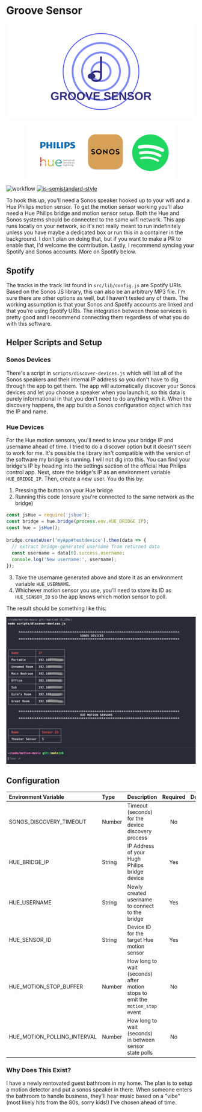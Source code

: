 # Groove Sensor 

![alt text](./img/groove-sensor-logo.svg)
<p align="center">
  <img src="./img/logos.png" alt="sonos-hue" width="400"/>
</p>

![workflow](https://github.com/recursivefunk/groove-sensor/actions/workflows/ci.yml/badge.svg)
[![js-semistandard-style](https://img.shields.io/badge/code%20style-semistandard-brightgreen.svg)](https://github.com/standard/semistandard)

To hook this up, you'll need a Sonos speaker hooked up to your wifi and a Hue Philips motion sensor. To get the motion sensor working you'll also need a Hue Philips bridge and motion sensor setup. Both the Hue and Sonos systems should be connected to the same wifi network. This app runs locally on your network, so it's not really meant to run indefinitely unless you have maybe a dedicated box or run this in a container in the background. I don't plan on doing that, but if you want to make a PR to enable that, I'd welcome the contribution. Lastly, I recommend syncing your Spotify and Sonos accounts. More on Spotify below.

## Spotify
The tracks in the track list found in `src/lib/config.js` are Spotify URIs. Based on the Sonos JS library, this can also be an arbitrary MP3 file. I'm sure there are other options as well, but I haven't tested any of them. The working assumption is that your Sonos and Spotify accounts are linked and that you're using Spotify URIs. The integration between those services is pretty good and I recommend connecting them regardless of what you do with this software.

## Helper Scripts and Setup
### Sonos Devices
There's a script in `scripts/discover-devices.js` which will list all of the Sonos speakers and their internal IP address so you don't have to dig through the app to get them. The app will automatically discover your Sonos devices and let you choose a speaker when you launch it, so this data is purely informational in that you don't need to do anything with it. When the discovery happens, the app builds a Sonos configuration object which has the IP and name.

### Hue Devices
For the Hue motion sensors, you'll need to know your bridge IP and username ahead of time. I tried to do a discover option but it doesn't seem to work for me. It's possible the library isn't compatible with the version of the software my bridge is running. I will not dig into this. You can find your bridge's IP by heading into the settings section of the official Hue Philips control app. Next, store the bridge's IP as an environment variable `HUE_BRIDGE_IP`. Then, create a new user. You do this by:

1. Pressing the button on your Hue bridge
2. Running this code (ensure you're connected to the same network as the bridge)

```javascript
const jsHue = require('jshue');
const bridge = hue.bridge(process.env.HUE_BRIDGE_IP);
const hue = jsHue();

bridge.createUser('myApp#testdevice').then(data => {
  // extract bridge-generated username from returned data
  const username = data[0].success.username;
  console.log('New username:', username);
});
```

3. Take the username generated above and store it as an environment variable `HUE_USERNAME`.
4. Whichever motion sensor you use, you'll need to store its ID as `HUE_SENSOR_ID` so the app knows which motion sensor to poll.

The result should be something like this:

![output from discover-devices.js script](./img/discover-devices-output.png)


## Configuration

| Environment Variable    | Type    | Description                                        | Required | Default |
| :---------------------- | :------ | :------------------------------------------------- | :------: | :-----: |
| SONOS_DISCOVERY_TIMEOUT | Number  | Timeout (seconds) for the device discovery process | No       | `5`     |
| HUE_BRIDGE_IP           | String  | IP Address of your Hugh Philips bridge device      | Yes      ||
| HUE_USERNAME            | String  | Newly created username to connect to the bridge    | Yes      ||
| HUE_SENSOR_ID           | String  | Device ID for the target Hue motion sensor         | Yes      ||
| HUE_MOTION_STOP_BUFFER  | Number  | How long to wait (seconds) after motion stops to emit the `motion_stop` event | No |`90`|
| HUE_MOTION_POLLING_INTERVAL | Number  | How long to wait (seconds) in between sensor state polls | No |`2`|

### Why Does This Exist?

I have a newly rentovated guest bathroom in my home. The plan is to setup a motion detector and put a sonos speaker in there. When someone enters the bathroom to handle business, they'll hear music based on a "vibe" (most likely hits from the 80s, sorry kids!) I've chosen ahead of time.
